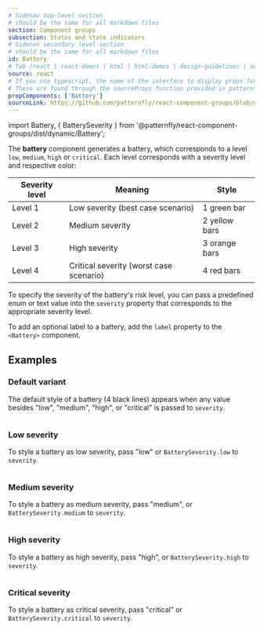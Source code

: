 ```yaml
---
# Sidenav top-level section
# should be the same for all markdown files
section: Component groups
subsection: Status and state indicators
# Sidenav secondary level section
# should be the same for all markdown files
id: Battery
# Tab (react | react-demos | html | html-demos | design-guidelines | accessibility)
source: react
# If you use typescript, the name of the interface to display props for
# These are found through the sourceProps function provided in patternfly-docs.source.js
propComponents: ['Battery']
sourceLink: https://github.com/patternfly/react-component-groups/blob/main/packages/module/patternfly-docs/content/extensions/component-groups/examples/Battery/Battery.md
---
```


import Battery, { BatterySeverity } from '@patternfly/react-component-groups/dist/dynamic/Battery';

The **battery** component generates a battery, which corresponds to a level `low`, `medium`, `high` or `critical`. Each level corresponds with a severity level and respective color:

| Severity level | Meaning | Style | 
| --- | --- | --- | 
| Level 1 | Low severity (best case scenario) | 1 green bar | "1", "low" |
| Level 2 | Medium severity |  2 yellow bars | 
| Level 3 | High severity | 3 orange bars | 
| Level 4 | Critical severity (worst case scenario) | 4 red bars | 

To specify the severity of the battery's risk level, you can pass a predefined enum or text value into the `severity` property that corresponds to the appropriate severity level.

To add an optional label to a battery, add the `label` property to the `<Battery>` component.

## Examples

### Default variant

The default style of a battery (4 black lines) appears when any value besides "low", "medium", "high", or "critical" is passed to `severity`. 

```js file="./BatteryDefaultExample.tsx"

```

### Low severity

To style a battery as low severity, pass "low" or `BatterySeverity.low` to `severity`.

```js file="./BatteryLowExample.tsx"

```

### Medium severity

To style a battery as medium severity, pass "medium", or `BatterySeverity.medium` to `severity`.

```js file="./BatteryMediumExample.tsx"

```

### High severity

To style a battery as high severity, pass "high", or `BatterySeverity.high` to `severity`.

```js file="./BatteryHighExample.tsx"

```

### Critical severity

To style a battery as critical severity, pass "critical" or `BatterySeverity.critical` to `severity`.

```js file="./BatteryCriticalExample.tsx"

```